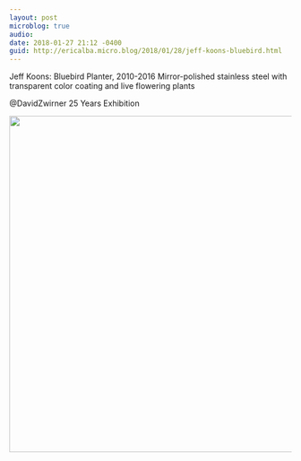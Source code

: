 ```yaml
---
layout: post
microblog: true
audio: 
date: 2018-01-27 21:12 -0400
guid: http://ericalba.micro.blog/2018/01/28/jeff-koons-bluebird.html
---
```

Jeff Koons: Bluebird Planter, 2010-2016
Mirror-polished stainless steel with transparent color coating and live flowering plants

@DavidZwirner 25 Years Exhibition

<img src="http://micro.ericalba.com/uploads/2018/285f255cc5.jpg" width="600" height="600" />
